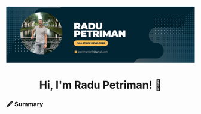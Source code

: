 [![Cover image for](Cover.png)](https://github.com/Radu-md11/)

<h1 align="center">Hi, I'm Radu Petriman! 👋 </h1>

<h3><strong>🖋️ Summary</strong></h3>
